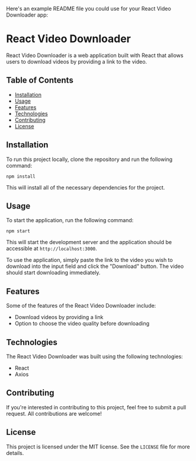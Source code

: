 Here's an example README file you could use for your React Video Downloader app:

# React Video Downloader

React Video Downloader is a web application built with React that allows users to download videos by providing a link to the video.

## Table of Contents

- [Installation](#installation)
- [Usage](#usage)
- [Features](#features)
- [Technologies](#technologies)
- [Contributing](#contributing)
- [License](#license)

## Installation

To run this project locally, clone the repository and run the following command:

```
npm install
```

This will install all of the necessary dependencies for the project.

## Usage

To start the application, run the following command:

```
npm start
```

This will start the development server and the application should be accessible at `http://localhost:3000`.

To use the application, simply paste the link to the video you wish to download into the input field and click the "Download" button. The video should start downloading immediately.

## Features

Some of the features of the React Video Downloader include:

- Download videos by providing a link
- Option to choose the video quality before downloading

## Technologies

The React Video Downloader was built using the following technologies:

- React
- Axios

## Contributing

If you're interested in contributing to this project, feel free to submit a pull request. All contributions are welcome!

## License

This project is licensed under the MIT license. See the `LICENSE` file for more details.
